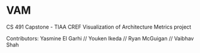 # VAM
CS 491 Capstone - TIAA CREF  Visualization of Architecture Metrics project

Contributors: Yasmine El Garhi // Youken Ikeda // Ryan McGuigan // Vaibhav Shah